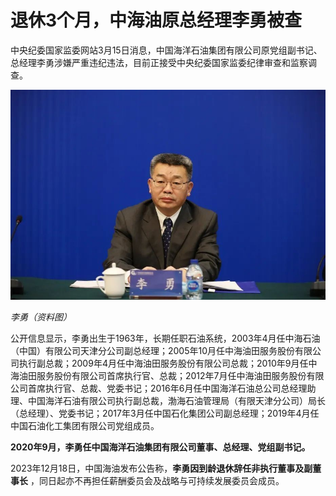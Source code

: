 # 退休3个月，中海油原总经理李勇被查

中央纪委国家监委网站3月15日消息，中国海洋石油集团有限公司原党组副书记、总经理李勇涉嫌严重违纪违法，目前正接受中央纪委国家监委纪律审查和监察调查。

![81a43cf39fbf37926729bb3e485f87cc.jpg](https://raw.githubusercontent.com/qqhsx/qqnews_image/main/2024/03/15/退休3个月，中海油原总经理李勇被查/81a43cf39fbf37926729bb3e485f87cc.jpg)

 _李勇（资料图）_

公开信息显示，李勇出生于1963年，长期任职石油系统，2003年4月任中海石油（中国）有限公司天津分公司副总经理；2005年10月任中海油田服务股份有限公司执行副总裁；2009年4月任中海油田服务股份有限公司总裁；2010年9月任中海油田服务股份有限公司首席执行官、总裁；2012年7月任中海油田服务股份有限公司首席执行官、总裁、党委书记；2016年6月任中国海洋石油总公司总经理助理、中国海洋石油有限公司执行副总裁，渤海石油管理局（有限天津分公司）局长（总经理）、党委书记；2017年3月任中国石化集团公司副总经理；2019年4月任中国石油化工集团有限公司党组成员。

**2020年9月，李勇任中国海洋石油集团有限公司董事、总经理、党组副书记。**

2023年12月18日，中国海油发布公告称，**李勇因到龄退休辞任非执行董事及副董事长** ，同日起亦不再担任薪酬委员会及战略与可持续发展委员会成员。

